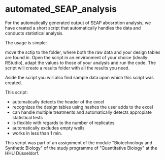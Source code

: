 # automated_SEAP_analysis
For the automatically generated output of SEAP abosrption analysis, we have created a short script that automatically handles the data and conducts statistical analysis.

The usage is simple:

move the sctip to the folder, where both the raw data and your design tables are found in. Open the script in an environment of your choice (ideally RStudio), adapt the values to those of your analysis and run the code. The script will create a results folder with all the results you need.

Aside the script you will also find sample data upon which this script was created.

This script:
* automatically detects the header of the excel
* recognizes the design tables using hashes the user adds to the excel
* can handle multiple treatments and automatically detects appropiate statistical tests
* is flexible with regards to the number of replicates
* automatically excludes empty wells
* works in less than 1 min.

This script was part of an assignment of the module "Biotechnology and Synthetic Biology" of the study programme of "Quantitative Biology" at the HHU Düsseldorf.

